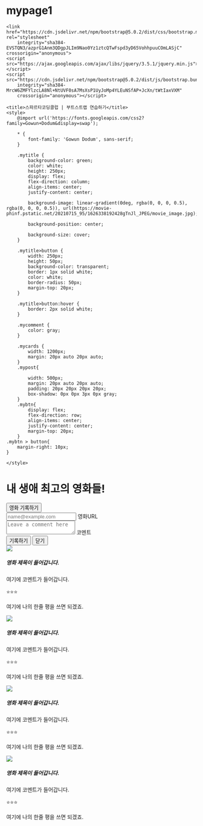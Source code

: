 # mypage1
<!doctype html>
<html lang="en">

<head>
    <meta charset="utf-8">
    <meta name="viewport" content="width=device-width, initial-scale=1, shrink-to-fit=no">

    <link href="https://cdn.jsdelivr.net/npm/bootstrap@5.0.2/dist/css/bootstrap.min.css" rel="stylesheet"
        integrity="sha384-EVSTQN3/azprG1Anm3QDgpJLIm9Nao0Yz1ztcQTwFspd3yD65VohhpuuCOmLASjC" crossorigin="anonymous">
    <script src="https://ajax.googleapis.com/ajax/libs/jquery/3.5.1/jquery.min.js"></script>
    <script src="https://cdn.jsdelivr.net/npm/bootstrap@5.0.2/dist/js/bootstrap.bundle.min.js"
        integrity="sha384-MrcW6ZMFYlzcLA8Nl+NtUVF0sA7MsXsP1UyJoMp4YLEuNSfAP+JcXn/tWtIaxVXM"
        crossorigin="anonymous"></script>

    <title>스파르타코딩클럽 | 부트스트랩 연습하기</title>
    <style>
        @import url('https://fonts.googleapis.com/css2?family=Gowun+Dodum&display=swap');

        * {
            font-family: 'Gowun Dodum', sans-serif;
        }

        .mytitle {
            background-color: green;
            color: white;
            height: 250px;
            display: flex;
            flex-direction: column;
            align-items: center;
            justify-content: center;
           
            background-image: linear-gradient(0deg, rgba(0, 0, 0, 0.5), rgba(0, 0, 0, 0.5)), url(https://movie-phinf.pstatic.net/20210715_95/1626338192428gTnJl_JPEG/movie_image.jpg);

            background-position: center;

            background-size: cover;
        }

        .mytitle>button {
            width: 250px;
            height: 50px;
            background-color: transparent;
            border: 1px solid white;
            color: white;
            border-radius: 50px;
            margin-top: 20px;
        }

        .mytitle>button:hover {
            border: 2px solid white;
        }

        .mycomment {
            color: gray;
        }

        .mycards {
            width: 1200px;
            margin: 20px auto 20px auto;
        }
        .mypost{
        
            width: 500px;
            margin: 20px auto 20px auto;
            padding: 20px 20px 20px 20px;
            box-shadow: 0px 0px 3px 0px gray;
        }
        .mybtn{
            display: flex;
            flex-direction: row;
            align-items: center;
            justify-content: center;
            margin-top: 20px;
        }
    .mybtn > button{
        margin-right: 10px;
    }
    
    </style>
</head>

<body>
    <div class="mytitle">
        <h1>내 생애 최고의 영화들!</h1>
        <button>영화 기록하기</button>
    </div>
    <div class="mypost">
        <div class="form-floating mb-3">
            <input type="email" class="form-control" id="floatingInput" placeholder="name@example.com">
            <label for="floatingInput">영화URL</label>
        </div>
        <div class="form-floating">
            <textarea class="form-control" placeholder="Leave a comment here" id="floatingTextarea"></textarea>
            <label for="floatingTextarea">코멘트</label>
        </div>
    <div class="mybtn">
        <button type="button" class="btn btn-dark">기록하기</button>
        <button type="button" class="btn btn-outline-dark">닫기</button>
    </div>
    </div>
    <div class="mycards">
        <div class="row row-cols-1 row-cols-md-4 g-4" id="cards-box">
            <div class="col">
                <div class="card h-100">
                    <img src="https://movie-phinf.pstatic.net/20210728_221/1627440327667GyoYj_JPEG/movie_image.jpg"
                        class="card-img-top">
                    <div class="card-body">
                        <h5 class="card-title">영화 제목이 들어갑니다.</h5>
                        <p class="card-text">여기에 코멘트가 들어갑니다.</p>
                        <p>⭐⭐⭐</p>
                        <p class="mycomment">여기에 나의 한줄 평을 쓰면 되겠죠.</p>
                    </div>
                </div>
            </div>
            <div class="col">
                <div class="card h-100">
                    <img src="https://movie-phinf.pstatic.net/20210728_221/1627440327667GyoYj_JPEG/movie_image.jpg"
                        class="card-img-top">
                    <div class="card-body">
                        <h5 class="card-title">영화 제목이 들어갑니다.</h5>
                        <p class="card-text">여기에 코멘트가 들어갑니다.</p>
                        <p>⭐⭐⭐</p>
                        <p class="mycomment">여기에 나의 한줄 평을 쓰면 되겠죠.</p>
                    </div>
                </div>
            </div>
            <div class="col">
                <div class="card h-100">
                    <img src="https://movie-phinf.pstatic.net/20210728_221/1627440327667GyoYj_JPEG/movie_image.jpg"
                        class="card-img-top">
                    <div class="card-body">
                        <h5 class="card-title">영화 제목이 들어갑니다.</h5>
                        <p class="card-text">여기에 코멘트가 들어갑니다.</p>
                        <p>⭐⭐⭐</p>
                        <p class="mycomment">여기에 나의 한줄 평을 쓰면 되겠죠.</p>
                    </div>
                </div>
            </div>
            <div class="col">
                <div class="card h-100">
                    <img src="https://movie-phinf.pstatic.net/20210728_221/1627440327667GyoYj_JPEG/movie_image.jpg"
                        class="card-img-top">
                    <div class="card-body">
                        <h5 class="card-title">영화 제목이 들어갑니다.</h5>
                        <p class="card-text">여기에 코멘트가 들어갑니다.</p>
                        <p>⭐⭐⭐</p>
                        <p class="mycomment">여기에 나의 한줄 평을 쓰면 되겠죠.</p>
                    </div>
                </div>
            </div>
</body>

</html>
